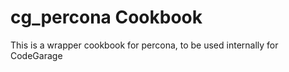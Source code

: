 cg_percona Cookbook
===================

This is a wrapper cookbook for percona, to be used internally for CodeGarage
